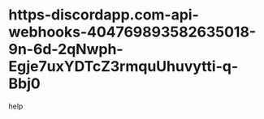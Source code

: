 # https-discordapp.com-api-webhooks-404769893582635018-9n-6d-2qNwph-Egje7uxYDTcZ3rmquUhuvytti-q-Bbj0
help
